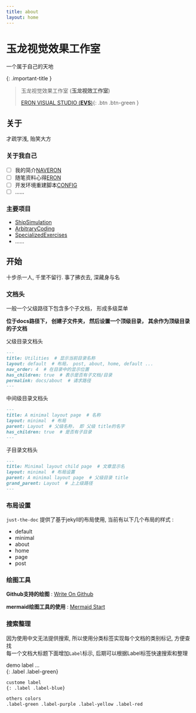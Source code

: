 ```yaml
---
title: about
layout: home
---
```


# 玉龙视觉效果工作室

一个属于自己的天地

{: .important-title }  
> 玉龙视觉效果工作室 (**玉龙视效工作室**)  
> 
> [ERON VISUAL STUDIO (**EVS**)](https://github.com/NAVERON){: .btn .btn-green }  

## 关于 

才疏学浅, 贻笑大方

### 关于我自己 

- [ ] 我的简介[NAVERON](https://github.com/NAVERON/NAVERON)  
- [ ] 随笔资料心得[ERON](https://github.com/NAVERON/ERON)  
- [ ] 开发环境重建脚本[CONFIG](https://github.com/NAVERON/CONFIG)  
- [ ] ......

### 主要项目 

- [ShipSimulation](https://github.com/NAVERON/ShipSimulation)  
- [ArbitraryCoding](https://github.com/NAVERON/ArbitraryCoding)  
- [SpecializedExercises](https://github.com/NAVERON/SpecializedExercises)  
- ......

## 开始 

十步杀一人, 千里不留行. 事了拂衣去, 深藏身与名

### 文档头

一般一个父级路径下包含多个子文档， 形成多级菜单

**位于docs路径下， 创建子文件夹， 然后设置一个顶级目录， 其余作为顶级目录的子文档**  

父级目录文档头  

```markdown
---
title: Utilities  # 显示当前目录名称
layout: default  # 布局， post, about, home, default ...
nav_order: 4  # 在目录中的显示位置
has_children: true  # 表示是否有子文档/目录 
permalink: docs/about  # 请求路径
---
```

中间级目录文档头  

```markdown
---
title: A minimal layout page  # 名称
layout: minimal  # 布局
parent: Layout  # 父级名称， 即 父级 title的名字
has_children: true  # 是否有子目录 
---
```

子目录文档头  

```markdown
---
title: Minimal layout child page  # 文章显示名
layout: minimal  # 布局设置
parent: A minimal layout page  # 父级目录 title
grand_parent: Layout  # 上上级路径 
---
```

### 布局设置

`just-the-doc` 提供了基于jekyll的布局使用, 当前有以下几个布局的样式 : 

- default
- minimal
- about
- home
- page
- post

### 绘图工具  

**Github支持的绘图** : [Write On Github](https://docs.github.com/en/get-started/writing-on-github/getting-started-with-writing-and-formatting-on-github/about-writing-and-formatting-on-github)  

**mermaid绘图工具的使用**  : [Mermaid Start](https://mermaid.js.org/intro/)  

### 搜索整理

因为使用中文无法提供搜索, 所以使用分类标签实现每个文档的类别标记, 方便查找  
每一个文档大标题下面增加`Label`标示, 后期可以根据Label标签快速搜索和整理  

demo label ...  
{: .label .label-green}  

```markdown
custome label
{: .label .label-blue}

others colors
.label-green .label-purple .label-yellow .label-red
```


